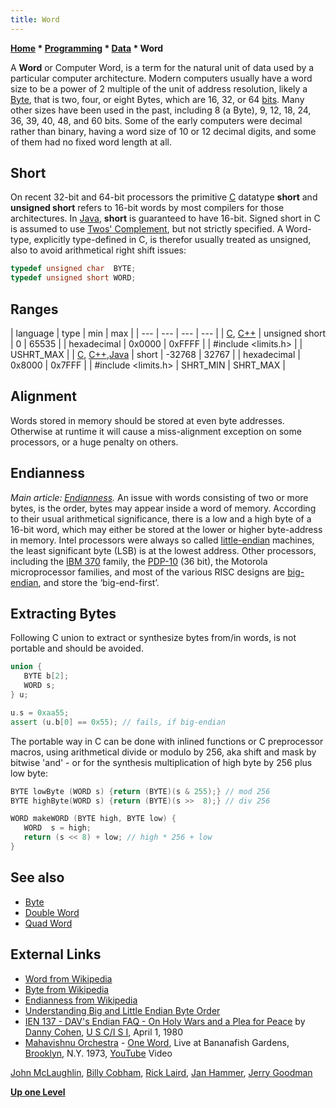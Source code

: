 ```yaml
---
title: Word
---
```

**[Home](Home "Home") \* [Programming](Programming "Programming") \* [Data](Data "Data") \* Word**


A **Word** or Computer Word, is a term for the natural unit of data used by a particular computer architecture. Modern computers usually have a word size to be a power of 2 multiple of the unit of address resolution, likely a [Byte](Byte "Byte"), that is two, four, or eight Bytes, which are 16, 32, or 64 [bits](Bit "Bit"). Many other sizes have been used in the past, including 8 (a Byte), 9, 12, 18, 24, 36, 39, 40, 48, and 60 bits. Some of the early computers were decimal rather than binary, having a word size of 10 or 12 decimal digits, and some of them had no fixed word length at all.



## Short


On recent 32-bit and 64-bit processors the primitive [C](C "C") datatype **short** and **unsigned short** refers to 16-bit words by most compilers for those architectures. In [Java](Java "Java"), **short** is guaranteed to have 16-bit. Signed short in C is assumed to use [Twos' Complement](index.php?title=Twos%27_Complement&action=edit&redlink=1 "Twos' Complement (page does not exist)"), but not strictly specified. A Word-type, explicitly type-defined in C, is therefor usually treated as unsigned, also to avoid arithmetical right shift issues:




```C++
typedef unsigned char  BYTE;
typedef unsigned short WORD;

```





## Ranges




|  language
 |  type
 |  min
 |  max
 |
| --- | --- | --- | --- |
| [C](C "C"), [C++](Cpp "Cpp") |  unsigned short
 |  0
 |  65535
 |
|  hexadecimal
 |  0x0000
 |  0xFFFF
 |
|  #include <limits.h>
 |  |  USHRT\_MAX
 |
| [C](C "C"), [C++](Cpp "Cpp"),[Java](Java "Java") |  short
 |  -32768
 |  32767
 |
|  hexadecimal
 |  0x8000
 |  0x7FFF
 |
|  #include <limits.h>
 |  SHRT\_MIN
 |  SHRT\_MAX
 |


## Alignment


Words stored in memory should be stored at even byte addresses. Otherwise at runtime it will cause a miss-alignment exception on some processors, or a huge penalty on others.



## Endianness


*Main article: [Endianness](Endianness "Endianness").*
An issue with words consisting of two or more bytes, is the order, bytes may appear inside a word of memory. According to their usual arithmetical significance, there is a low and a high byte of a 16-bit word, which may either be stored at the lower or higher byte-address in memory. Intel processors were always so called [little-endian](Little-endian "Little-endian") machines, the least significant byte (LSB) is at the lowest address. Other processors, including the [IBM 370](IBM_370 "IBM 370") family, the [PDP-10](PDP-10 "PDP-10") (36 bit), the Motorola microprocessor families, and most of the various RISC designs are [big-endian](Big-endian "Big-endian"), and store the ‘big-end-first’.



## Extracting Bytes


Following C union to extract or synthesize bytes from/in words, is not portable and should be avoided.




```C++
union {
   BYTE b[2];
   WORD s;
} u;

u.s = 0xaa55;
assert (u.b[0] == 0x55); // fails, if big-endian

```

The portable way in C can be done with inlined functions or C preprocessor macros, using arithmetical divide or modulo by 256, aka shift and mask by bitwise 'and' - or for the synthesis multiplication of high byte by 256 plus low byte:




```C++
BYTE lowByte (WORD s) {return (BYTE)(s & 255);} // mod 256
BYTE highByte(WORD s) {return (BYTE)(s >>  8);} // div 256

WORD makeWORD (BYTE high, BYTE low) {
   WORD  s = high;
   return (s << 8) + low; // high * 256 + low
}

```

## See also


* [Byte](Byte "Byte")
* [Double Word](Double_Word "Double Word")
* [Quad Word](Quad_Word "Quad Word")


## External Links


* [Word from Wikipedia](https://en.wikipedia.org/wiki/Word_%28computer_science%29)
* [Byte from Wikipedia](https://en.wikipedia.org/wiki/Byte)
* [Endianness from Wikipedia](https://en.wikipedia.org/wiki/Endianness)
* [Understanding Big and Little Endian Byte Order](http://betterexplained.com/articles/understanding-big-and-little-endian-byte-order/)
* [IEN 137 - DAV's Endian FAQ - On Holy Wars and a Plea for Peace](http://www.ietf.org/rfc/ien/ien137.txt) by [Danny Cohen](http://www.myri.com/staff/cohen/), [U S C/I S I](http://ai.isi.edu/), April 1, 1980
* [Mahavishnu Orchestra](Category:Mahavishnu_Orchestra "Category:Mahavishnu Orchestra") - [One Word](https://en.wikipedia.org/wiki/Birds_of_Fire), Live at Bananafish Gardens, [Brooklyn](https://en.wikipedia.org/wiki/Brooklyn), N.Y. 1973, [YouTube](https://en.wikipedia.org/wiki/YouTube) Video


 [John McLaughlin](Category:John_McLaughlin "Category:John McLaughlin"), [Billy Cobham](Category:Billy_Cobham "Category:Billy Cobham"), [Rick Laird](Category:Rick_Laird "Category:Rick Laird"), [Jan Hammer](Category:Jan_Hammer "Category:Jan Hammer"), [Jerry Goodman](https://en.wikipedia.org/wiki/Jerry_Goodman)
 
**[Up one Level](Data "Data")**







 
